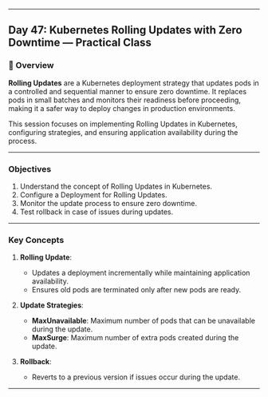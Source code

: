 ﻿---

## Day 47: Kubernetes Rolling Updates with Zero Downtime — Practical Class

### 📘 Overview

**Rolling Updates** are a Kubernetes deployment strategy that updates pods in a controlled and sequential manner to ensure zero downtime. It replaces pods in small batches and monitors their readiness before proceeding, making it a safer way to deploy changes in production environments.

This session focuses on implementing Rolling Updates in Kubernetes, configuring strategies, and ensuring application availability during the process.

---

### Objectives

1. Understand the concept of Rolling Updates in Kubernetes.
2. Configure a Deployment for Rolling Updates.
3. Monitor the update process to ensure zero downtime.
4. Test rollback in case of issues during updates.

---

### Key Concepts

1. **Rolling Update**:
   - Updates a deployment incrementally while maintaining application availability.
   - Ensures old pods are terminated only after new pods are ready.

2. **Update Strategies**:
   - **MaxUnavailable**: Maximum number of pods that can be unavailable during the update.
   - **MaxSurge**: Maximum number of extra pods created during the update.

3. **Rollback**:
   - Reverts to a previous version if issues occur during the update.

---
